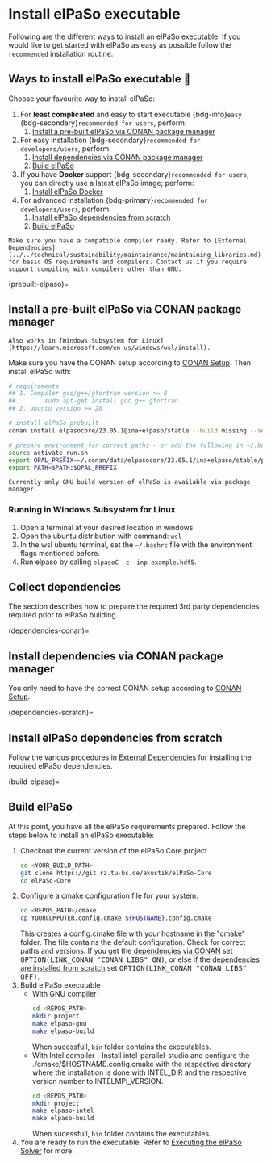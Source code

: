 # Install elPaSo executable

Following are the different ways to install an elPaSo executable. If you would like to get started with elPaSo as easy as possible follow the `recommended` installation routine.

## Ways to install elPaSo executable 🔧

Choose your favourite way to install elPaSo:

1. For **least complicated** and easy to start executable {bdg-info}`easy` {bdg-secondary}`recommended for users`, perform:
    1. [Install a pre-built elPaSo via CONAN package manager](prebuilt-elpaso)
1. For easy installation {bdg-secondary}`recommended for developers/users`, perform:
    1. [Install dependencies via CONAN package manager](dependencies-conan)
    2. [Build elPaSo](build-elpaso)
1. If you have **Docker** support {bdg-secondary}`recommended for users`, you can directly use a latest elPaSo image; perform:
    1. [Install elPaSo Docker](./install_docker.md)
1. For advanced installation {bdg-primary}`recommended for developers/users`, perform:
    1. [Install elPaSo dependencies from scratch](dependencies-scratch)
    2. [Build elPaSo](build-elpaso)

```{important}
Make sure you have a compatible compiler ready. Refer to [External Dependencies](../../technical/sustainability/maintainance/maintaining_libraries.md) for basic OS requirements and compilers. Contact us if you require support compiling with compilers other than GNU.
```

(prebuilt-elpaso)=
## Install a pre-built elPaSo via CONAN package manager

```{note}
Also works in [Windows Subsystem for Linux](https://learn.microsoft.com/en-us/windows/wsl/install).
```

Make sure you have the CONAN setup according to [CONAN Setup](initial-setup). Then install elPaSo with:

```bash
# requirements
## 1. Compiler gcc/g++/gfortran version >= 8
##        sudo apt-get install gcc g++ gfortran
## 2. Ubuntu version >= 20

# install elPaSo prebuilt
conan install elpasocore/23.05.1@ina+elpaso/stable --build missing --settings build_type=Release --settings compiler=gcc --settings compiler.version=8 --settings compiler.libcxx=libstdc++11 -g virtualrunenv

# prepare environment for correct paths - or add the following in ~/.bashrc
source activate_run.sh
export OPAL_PREFIX=~/.conan/data/elpasocore/23.05.1/ina+elpaso/stable/package/56e0cf6d16ee57367a0661ab743f4e43b29223f8/
export PATH=$PATH:$OPAL_PREFIX
```

```{note}
Currently only GNU build version of elPaSo is available via package manager.
```

### Running in Windows Subsystem for Linux

1. Open a terminal at your desired location in windows
2. Open the ubuntu distribution with command: `wsl`
3. In the wsl ubuntu terminal, set the `~/.bashrc` file with the environment flags mentioned before.
4. Run elpaso by calling `elpasoC -c -inp example.hdf5`.

## Collect dependencies

The section describes how to prepare the required 3rd party dependencies required prior to elPaSo building.

(dependencies-conan)=
## Install dependencies via CONAN package manager

You only need to have the correct CONAN setup according to [CONAN Setup](initial-setup).

(dependencies-scratch)=
## Install elPaSo dependencies from scratch

Follow the various procedures in [External Dependencies](../../technical/sustainability/maintainance/maintaining_libraries.md) for installing the required elPaSo dependencies.

(build-elpaso)=
## Build elPaSo

At this point, you have all the elPaSo requirements prepared. Follow the steps below to install an elPaSo executable:

1. Checkout the current version of the elPaSo Core project
    ```bash
    cd <YOUR_BUILD_PATH>
    git clone https://git.rz.tu-bs.de/akustik/elPaSo-Core
    cd elPaSo-Core
    ```
2. Configure a cmake configuration file for your system.
    ```bash
    cd <REPOS_PATH>/cmake
    cp YOURCOMPUTER.config.cmake ${HOSTNAME}.config.cmake
    ```
    This creates a config.cmake file with your hostname in the "cmake" folder. The file contains the default configuration. Check for correct paths and versions. If you get the [dependencies via CONAN](dependencies-conan) set <tt>OPTION(LINK_CONAN		"CONAN LIBS"		ON)</tt>, or else if the [dependencies are installed from scratch](dependencies-scratch) set <tt>OPTION(LINK_CONAN		"CONAN LIBS"		OFF)</tt>.
3. Build elPaSo executable
    - With GNU compiler
        ```bash
        cd <REPOS_PATH>
        mkdir project
        make elpaso-gnu
        make elpaso-build
        ```
        When sucessfull, `bin` folder contains the executables.
    - With Intel compiler - Install intel-parallel-studio and configure the ./cmake/\$HOSTNAME.config.cmake with the respective directory where the installation is done with INTEL_DIR and the respective version number to INTELMPI_VERSION.
        ```bash
        cd <REPOS_PATH>
        mkdir project
        make elpaso-intel
        make elpaso-build
        ```
        When sucessfull, `bin` folder contains the executables.
4. You are ready to run the executable. Refer to [Executing the elPaSo Solver](../running.md) for more.
